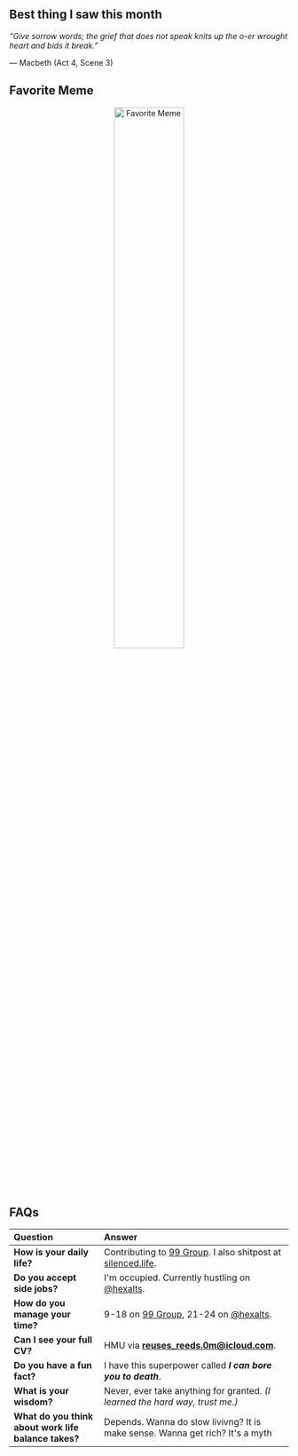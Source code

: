 ## Best thing I saw this month

_“Give sorrow words; the grief that does not speak knits up the o-er wrought heart and bids it break.”_

— Macbeth (Act 4, Scene 3)

## Favorite Meme

<div align="center">
  <img src="https://github.com/user-attachments/assets/001e15c4-4000-49c8-ba7b-b866dc9dc745" alt="Favorite Meme" width="50%" />
</div>

## FAQs

| **Question**              | **Answer** |
|:--------------------------|:----------|
| **How is your daily life?** | Contributing to [99 Group](https://www.99.co/about-us). I also shitpost at [silenced.life](https://silenced.life). |
| **Do you accept side jobs?** | I'm occupied. Currently hustling on [@hexalts](https://github.com/hexalts). |
| **How do you manage your time?** | 9-18 on [99 Group](https://www.99.co/about-us), 21-24 on [@hexalts](https://github.com/hexalts).|
| **Can I see your full CV?** | HMU via **reuses_reeds.0m@icloud.com**. |
| **Do you have a fun fact?** | I have this superpower called **_I can bore you to death_**. |
| **What is your wisdom?** | Never, ever take anything for granted. *(I learned the hard way, trust me.)* |
| **What do you think about work life balance takes?** | Depends. Wanna do slow livivng? It is make sense. Wanna get rich? It's a myth |

